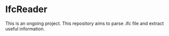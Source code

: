 # IfcReader
This is an ongoing project. This repository aims to parse .ifc file and extract useful information.
